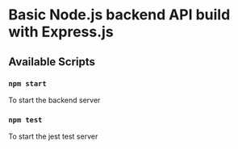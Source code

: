 # Basic Node.js backend API build with Express.js

## Available Scripts

### `npm start`

To start the backend server

### `npm test`

To start the jest test server
